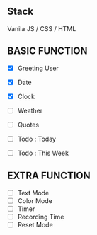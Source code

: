 ## Stack
Vanila JS / CSS / HTML

## BASIC FUNCTION
- [x] Greeting User
- [x] Date
- [x] Clock
- [ ] Weather
- [ ] Quotes
- [ ] Todo : Today
- [ ] Todo : This Week


## EXTRA FUNCTION
- [ ] Text Mode 
- [ ] Color Mode
- [ ] Timer
- [ ] Recording Time
- [ ] Reset Mode
